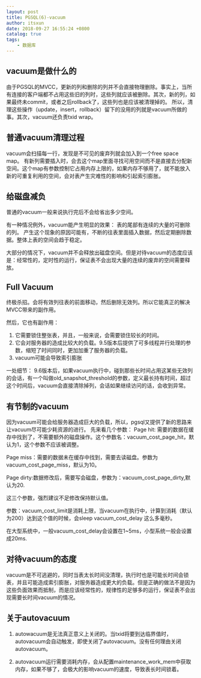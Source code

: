 ```yaml
---
layout: post
title: PGSQL(6)-vacuum
author: itsxun
date: 2018-09-27 16:55:24 +0800
catalog: true
tags:
    - 数据库
---
```


## vacuum是做什么的

由于PGSQL的MVCC，更新的列和删除的列并不会直接物理删除。事实上，当所有连接的客户端都不占用这些旧的列时，这些列就应该被删除。其次，新的列，如果最终未commit，或者之后rollback了，这些列也是应该被清理掉的。
所以，清理这些操作（update，insert，rollback）留下的没用的列就是vacuum所做的事。其次，vacuum还负责txid wrap。

## 普通vacuum清理过程

vacuum会扫描每一行，发现是不可见的废弃列就会加入到一个free space map。
有新列需要插入时，会去这个map里面寻找可用空间而不是直接去分配新空间。这个map有参数控制它占用内存上限的，如果内存不够用了，就不能放入新的可重复利用的空间，会对表产生灾难性的影响和引起索引膨胀。

## 给磁盘减负

普通的vacuum一般来说执行完后不会给省出多少空间。

有一种情况例外，vacuum能产生明显的效果：
  表的尾部有连续的大量的可删除的列。
产生这个现象的原因可能有，不断的往表里面插入数据，然后定期删除数据。整体上表的空间会趋于稳定。

大部分的情况下，vacuum并不会释放出磁盘空间。但是对待vacuum的态度应该是：经常性的，定时性的运行，保证表不会出现大量的连续的废弃的空间需要释放。

## Full Vacuum

终极杀招。会将有效列往表的前面移动，然后删除无效列。所以它能真正的解决MVCC带来的副作用。

然后，它也有副作用：
1. 它需要锁住整张表，并且，一般来说，会需要锁住较长的时间。
2. 它会对服务器的造成比较大的负载。9.5版本后提供了可多线程并行处理的参数，缩短了时间同时，更加加重了服务器的负载。
3. vacuum可能会导致索引膨胀

一处细节：
  9.6版本后，如果vacuum执行中，碰到那些长时间占用这某些无效列的会话，有一个叫做old_snapshot_threshold的参数，定义最长持有时间，超过这个时间后，vacuum会直接清除掉列，会话如果继续访问的话，会收到异常。

## 有节制的vacuum

因为vacuum可能会给服务器造成巨大的负载，所以，pgsql又提供了新的思路来让vacuum尽可能少耗资源的进行。
先来看几个参数：
Page hit: 需要的数据在缓存中找到了，不需要额外的磁盘操作。这个参数名：vacuum_cost_page_hit，默认为1，这个参数不应该被调整。

Page miss：需要的数据未在缓存中找到，需要去读磁盘。参数为 vacuum_cost_page_miss，默认为10。

Page dirty:数据修改后，需要写会磁盘，参数为：vacuum_cost_page_dirty,默认为20.

这三个参数，强烈建议不足修改保持默认值。

参数：vacuum_cost_limit是消耗上限，当vacuum在执行中，计算到消耗（默认为200）达到这个值的时候，会sleep vacuum_cost_delay 这么多毫秒。

在大型系统中，一般vacuum_cost_delay会设置在1~5ms，小型系统一般会设置成20ms.


## 对待vacuum的态度

vacuum是不可逃避的，同时当表太长时间没清理，执行时也是可能长时间会锁表，并且可能造成索引膨胀，对服务器造成更大的负载。但是正确的做法不是因为这些负面效果而抵制，而是应该经常性的，规律性的足够多的运行，保证表不会出现需要长时间vacuum的情况。

## 关于autovacuum

1. autowacuum是无法真正意义上关闭的。当txid将要到达临界值时，autovacuum会自动触发，即使关闭了autovacuum。没有任何理由关闭autovacuum。

2. autovacuum运行需要消耗内存，会从配置maintenance_work_mem中获取内存，如果不够了，会极大的影响vacuum的速度，导致表长时间锁着。
